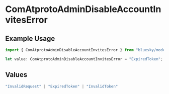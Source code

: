 # ComAtprotoAdminDisableAccountInvitesError

## Example Usage

```typescript
import { ComAtprotoAdminDisableAccountInvitesError } from "bluesky/models/errors";

let value: ComAtprotoAdminDisableAccountInvitesError = "ExpiredToken";
```

## Values

```typescript
"InvalidRequest" | "ExpiredToken" | "InvalidToken"
```